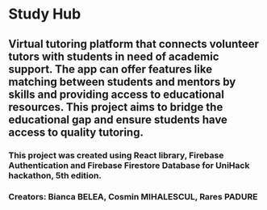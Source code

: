 # Study Hub
## Virtual tutoring platform that connects volunteer tutors with students in need of academic support. The app can offer features like matching between students and mentors by skills and providing access to educational resources. This project aims to bridge the educational gap and ensure students have access to quality tutoring.
### This project was created using React library, Firebase Authentication and Firebase Firestore Database for UniHack hackathon, 5th edition.
### Creators: Bianca BELEA, Cosmin MIHALESCUL, Rares PADURE
